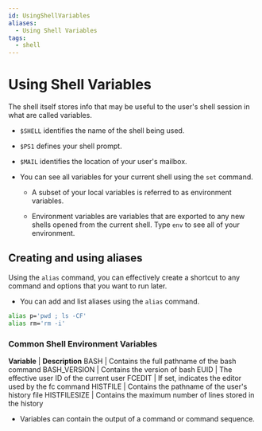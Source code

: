 ```yaml
---
id: UsingShellVariables
aliases:
  - Using Shell Variables
tags:
  - shell
---
```


# Using Shell Variables

The shell itself stores info that may be useful to the user's shell session in
what are called variables.

- `$SHELL` identifies the name of the shell being used.

- `$PS1` defines your shell prompt.

- `$MAIL` identifies the location of your user's mailbox.

- You can see all variables for your current shell using the `set` command.

  - A subset of your local variables is referred to as environment variables.

  - Environment variables are variables that are exported to any new shells
    opened from the current shell. Type `env` to see all of your environment.

## Creating and using aliases

Using the `alias` command, you can effectively create a shortcut to any command
and options that you want to run later.

- You can add and list aliases using the `alias` command.

```bash
alias p='pwd ; ls -CF'
alias rm='rm -i'
```

### Common Shell Environment Variables

**Variable** | **Description**
BASH | Contains the full pathname of the bash command
BASH_VERSION | Contains the version of bash
EUID | The effective user ID of the current user
FCEDIT | If set, indicates the editor used by the fc command
HISTFILE | Contains the pathname of the user's history file
HISTFILESIZE | Contains the maximum number of lines stored in the history

- Variables can contain the output of a command or command sequence.
